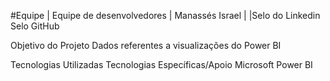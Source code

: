 #Equipe
| Equipe de desenvolvedores | Manassés Israel | |Selo do Linkedin Selo GitHub

Objetivo do Projeto
Dados referentes a visualizações do Power BI

Tecnologias Utilizadas
Tecnologias Específicas/Apoio
Microsoft Power BI
